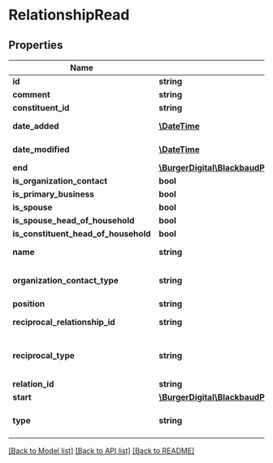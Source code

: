 # RelationshipRead

## Properties
Name | Type | Description | Notes
------------ | ------------- | ------------- | -------------
**id** | **string** | The immutable system record ID of the relationship. | [optional] 
**comment** | **string** | The comment on the relationship. | [optional] 
**constituent_id** | **string** | The immutable system record ID of the constituent associated with the relationship. | 
**date_added** | [**\DateTime**](\DateTime.md) | The date when the relationship was created. Includes an offset from UTC in &lt;a href&#x3D;\&quot;https://tools.ietf.org/html/rfc3339\&quot;&gt;ISO-8601 format: &lt;/a&gt;&lt;i&gt;1969-11-21T10:29:43-04:00&lt;/i&gt;. | [optional] 
**date_modified** | [**\DateTime**](\DateTime.md) | The date when the relationship was last modified. Includes an offset from UTC in &lt;a href&#x3D;\&quot;https://tools.ietf.org/html/rfc3339\&quot;&gt;ISO-8601 format: &lt;/a&gt;&lt;i&gt;1969-11-21T10:29:43-04:00&lt;/i&gt;. | [optional] 
**end** | [**\BurgerDigital\BlackbaudPhpSdk\BurgerDigital\BlackbaudPhpSdk\Models\FuzzyDate**](FuzzyDate.md) |  | [optional] 
**is_organization_contact** | **bool** | Indicates whether the related individual represents the organization as a contact. Only applies to relationships between organizations and individuals. | [optional] 
**is_primary_business** | **bool** | Indicates whether the related organization is the individual&#x27;s primary business. Only applies to relationships between organizations and individuals. | [optional] 
**is_spouse** | **bool** | Indicates whether the related constituent is the constituent&#x27;s spouse. Only applies to relationships between individuals. | [optional] 
**is_spouse_head_of_household** | **bool** | Indicates whether the spouse constituent is the head household. Only applies to spousal relationships between individuals. | [optional] 
**is_constituent_head_of_household** | **bool** | Indicates whether the constituent is the head of household. Only applies to spousal relationships between individuals. | [optional] 
**name** | **string** | The name of the related constituent. If the constituent&#x27;s &lt;code&gt;type&lt;/code&gt; is &lt;i&gt;Individual&lt;/i&gt;, this computed field indicates the full name of the constituent based on the target organization’s display name settings. | [optional] 
**organization_contact_type** | **string** | Provides context for interactions with the related individual who represents the organization as a contact. Available values are the entries in the &lt;a href&#x3D;\&quot;https://developer.sky.blackbaud.com/docs/services/56b76470069a0509c8f1c5b3/operations/ListOrganizationContactTypes\&quot;&gt;&lt;b&gt;Contact Types&lt;/b&gt;&lt;/a&gt; table. Only applies to relationships between organizations and individuals. | [optional] 
**position** | **string** | The individual&#x27;s position in the organization. Only applies to relationships between organizations and individuals. | [optional] 
**reciprocal_relationship_id** | **string** | The identifier for the reciprocal relationship record. This value is read-only and is automatically generated when the relationship is created. Changes made to this record will also be reflected on the reciprocal, with the exception of the comments property. | [optional] 
**reciprocal_type** | **string** | Describes the constituent&#x27;s relationship to the related constituent. For example, in a relationship between a male constituent and a female sibling, the reciprocal relationship type would be brother. Available values are the entries in the &lt;a href&#x3D;\&quot;https://developer.sky.blackbaud.com/docs/services/56b76470069a0509c8f1c5b3/operations/ListRelationshipTypes\&quot;&gt;&lt;b&gt;Relationships&lt;/b&gt;&lt;/a&gt; table. | [optional] 
**relation_id** | **string** | The immutable system record ID of the related individual or organization. | [optional] 
**start** | [**\BurgerDigital\BlackbaudPhpSdk\BurgerDigital\BlackbaudPhpSdk\Models\FuzzyDate**](FuzzyDate.md) |  | [optional] 
**type** | **string** | The type of relation that the relationship represents. Available values are the entries in the &lt;a href&#x3D;\&quot;https://developer.sky.blackbaud.com/docs/services/56b76470069a0509c8f1c5b3/operations/ListRelationshipTypes\&quot;&gt;&lt;b&gt;Relationships&lt;/b&gt;&lt;/a&gt; table. | [optional] 

[[Back to Model list]](../../README.md#documentation-for-models) [[Back to API list]](../../README.md#documentation-for-api-endpoints) [[Back to README]](../../README.md)

